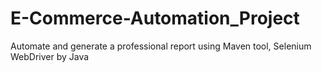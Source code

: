 # E-Commerce-Automation_Project
Automate and generate a professional report using Maven tool, Selenium WebDriver by Java
